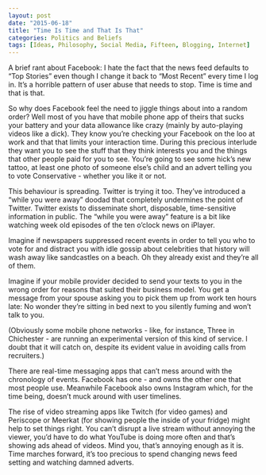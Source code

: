 ```yaml
---
layout: post
date: "2015-06-18"
title: "Time Is Time and That Is That"
categories: Politics and Beliefs
tags: [Ideas, Philosophy, Social Media, Fifteen, Blogging, Internet]
---
```


A brief rant about Facebook: I hate the fact that the news feed defaults to “Top Stories” even though I change it back to “Most Recent” every time I log in. It’s a horrible pattern of user abuse that needs to stop. Time is time and that is that.

So why does Facebook feel the need to jiggle things about into a random order? Well most of you have that mobile phone app of theirs that sucks your battery and your data allowance like crazy (mainly by auto-playing videos like a dick). They know you’re checking your Facebook on the loo at work and that that limits your interaction time. During this precious interlude they want you to see the stuff that they think interests you and the things that other people paid for you to see. You’re going to see some hick’s new tattoo, at least one photo of someone else’s child and an advert telling you to vote Conservative - whether you like it or not.

This behaviour is spreading. Twitter is trying it too. They’ve introduced a “while you were away” doodad that completely undermines the point of Twitter. Twitter exists to disseminate short, disposable, time-sensitive information in public. The “while you were away” feature is a bit like watching week old episodes of the ten o’clock news on iPlayer.

Imagine if newspapers suppressed recent events in order to tell you who to vote for and distract you with idle gossip about celebrities that history will wash away like sandcastles on a beach. Oh they already exist and they’re all of them.

Imagine if your mobile provider decided to send your texts to you in the wrong order for reasons that suited their business model. You get a message from your spouse asking you to pick them up from work ten hours late: No wonder they’re sitting in bed next to you silently fuming and won’t talk to you.

(Obviously some mobile phone networks - like, for instance, Three in Chichester - are running an experimental version of this kind of service. I doubt that it will catch on, despite its evident value in avoiding calls from recruiters.)

There are real-time messaging apps that can’t mess around with the chronology of events. Facebook has one - and owns the other one that most people use. Meanwhile Facebook also owns Instagram which, for the time being, doesn’t muck around with user timelines.

The rise of video streaming apps like Twitch (for video games) and Periscope or Meerkat (for showing people the inside of your fridge) might help to set things right. You can’t disrupt a live stream without annoying the viewer, you’d have to do what YouTube is doing more often and that’s showing ads ahead of videos. Mind you, that’s annoying enough as it is. Time marches forward, it’s too precious to spend changing news feed setting and watching damned adverts.